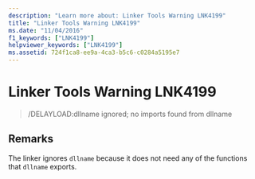 ```yaml
---
description: "Learn more about: Linker Tools Warning LNK4199"
title: "Linker Tools Warning LNK4199"
ms.date: "11/04/2016"
f1_keywords: ["LNK4199"]
helpviewer_keywords: ["LNK4199"]
ms.assetid: 724f1ca8-ee9a-4ca3-b5c6-c0284a5195e7
---
```

# Linker Tools Warning LNK4199

> /DELAYLOAD:dllname ignored; no imports found from dllname

## Remarks

The linker ignores `dllname` because it does not need any of the functions that `dllname` exports.
